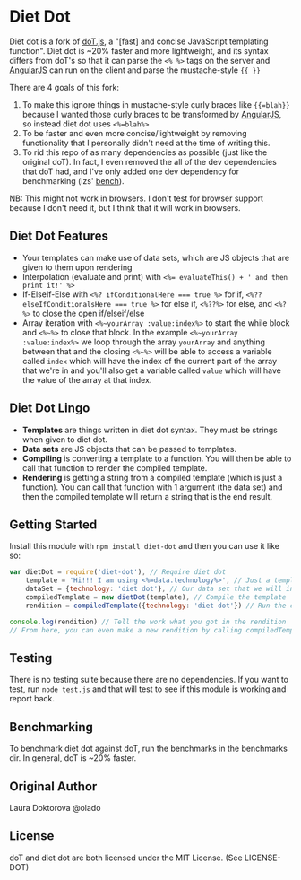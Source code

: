 # Diet Dot
Diet dot is a fork of [doT.js](https://github.com/olado/doT), a "[fast] and concise JavaScript templating function".
Diet dot is ~20% faster and more lightweight, and its syntax differs from doT's so that it can parse the `<% %>` tags on the server and [AngularJS](http://angularjs.org) can run on the client and parse the mustache-style `{{ }}`

There are 4 goals of this fork:

1. To make this ignore things in mustache-style curly braces like `{{=blah}}` because I wanted those curly braces to be transformed by [AngularJS](http://angularjs.org/), so instead diet dot uses `<%=blah%>`
2. To be faster and even more concise/lightweight by removing functionality that I personally didn't need at the time of writing this.
3. To rid this repo of as many dependencies as possible (just like the original doT). In fact, I even removed the all of the dev dependencies that doT had, and I've only added one dev dependency for benchmarking (izs' [bench](https://npmjs.org/package/bench)).

NB: This might not work in browsers. I don't test for browser support because I don't need it, but I think that it will work in browsers.

## Diet Dot Features
+ Your templates can make use of data sets, which are JS objects that are given to them upon rendering
+ Interpolation (evaluate and print) with `<%= evaluateThis() + ' and then print it!' %>`
+ If-ElseIf-Else with `<%? ifConditionalHere === true %>` for if, `<%?? elseIfConditionalsHere === true %>` for else if, `<%??%>` for else, and `<%?%>` to close the open if/elseif/else
+ Array iteration with `<%~yourArray :value:index%>` to start the while block and `<%~%>` to close that block. In the example `<%~yourArray :value:index%>` we loop through the array `yourArray` and anything between that and the closing `<%~%>` will be able to access a variable called `index` which will have the index of the current part of the array that we're in and you'll also get a variable called `value` which will have the value of the array at that index.

## Diet Dot Lingo
+ **Templates** are things written in diet dot syntax. They must be strings when given to diet dot.
+ **Data sets** are JS objects that can be passed to templates.
+ **Compiling** is converting a template to a function. You will then be able to call that function to render the compiled template.
+ **Rendering** is getting a string from a compiled template (which is just a function). You can call that function with 1 argument (the data set) and then the compiled template will return a string that is the end result.

## Getting Started
Install this module with `npm install diet-dot` and then you can use it like so:
```js
var dietDot = require('diet-dot'), // Require diet dot
    template = 'Hi!!! I am using <%=data.technology%>', // Just a template
    dataSet = {technology: 'diet dot'}, // Our data set that we will inject into the template
    compiledTemplate = new dietDot(template), // Compile the template
    rendition = compiledTemplate({technology: 'diet dot'}) // Run the compiled template with our data set

console.log(rendition) // Tell the work what you got in the rendition
// From here, you can even make a new rendition by calling compiledTemplate with a new data set.
```

## Testing
There is no testing suite because there are no dependencies.
If you want to test, run `node test.js` and that will test to see if this module is working and report back.

## Benchmarking
To benchmark diet dot against doT, run the benchmarks in the benchmarks dir. In general, doT is ~20% faster.

## Original Author
Laura Doktorova @olado

## License
doT and diet dot are both licensed under the MIT License. (See LICENSE-DOT)
